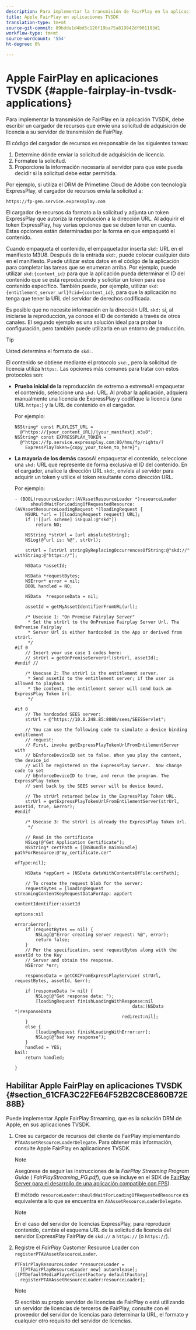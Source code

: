 ```yaml
---
description: Para implementar la transmisión de FairPlay en la aplicación TVSDK, debe escribir un cargador de recursos que envíe una solicitud de adquisición de licencia a su servidor de transmisión de FairPlay.
title: Apple FairPlay en aplicaciones TVSDK
translation-type: tm+mt
source-git-commit: 89bdda1d4bd5c126f19ba75a819942df901183d1
workflow-type: tm+mt
source-wordcount: '554'
ht-degree: 0%

---
```



# Apple FairPlay en aplicaciones TVSDK {#apple-fairplay-in-tvsdk-applications}

Para implementar la transmisión de FairPlay en la aplicación TVSDK, debe escribir un cargador de recursos que envíe una solicitud de adquisición de licencia a su servidor de transmisión de FairPlay.

El código del cargador de recursos es responsable de las siguientes tareas:

1. Determine dónde enviar la solicitud de adquisición de licencia.
1. Formatee la solicitud.
1. Proporcione la información necesaria al servidor para que este pueda decidir si la solicitud debe estar permitida.

Por ejemplo, si utiliza el DRM de Primetime Cloud de Adobe con tecnología ExpressPlay, el cargador de recursos envía la solicitud a:

```
https://fp-gen.service.expressplay.com
```

El cargador de recursos da formato a la solicitud y adjunta un token ExpressPlay que autoriza la reproducción a la dirección URL. Al adquirir el token ExpressPlay, hay varias opciones que se deben tener en cuenta. Estas opciones están determinadas por la forma en que empaquetó el contenido.

Cuando empaqueta el contenido, el empaquetador inserta `skd:` URL en el manifiesto M3U8. Después de la entrada `skd:`, puede colocar cualquier dato en el manifiesto. Puede utilizar estos datos en el código de la aplicación para completar las tareas que se enumeran arriba. Por ejemplo, puede utilizar `skd:{content_id}` para que la aplicación pueda determinar el ID del contenido que se está reproduciendo y solicitar un token para ese contenido específico. También puede, por ejemplo, utilizar `skd:{entitlement_server_url}?cid={content_id}`, para que la aplicación no tenga que tener la URL del servidor de derechos codificada.

Es posible que no necesite información en la dirección URL `skd:` si, al iniciarse la reproducción, ya conoce el ID de contenido a través de otros canales. El segundo ejemplo es una solución ideal para probar la configuración, pero también puede utilizarla en un entorno de producción.

>[!TIP]
>
>Usted determina el formato de `skd:`.

El contenido se obtiene mediante el protocolo `skd:`, pero la solicitud de licencia utiliza `https:`. Las opciones más comunes para tratar con estos protocolos son:

* **Prueba inicial de la** reproducción de extremo a extremoAl empaquetar el contenido, seleccione una  `skd:` URL. Al probar la aplicación, adquiera manualmente una licencia de ExpressPlay y codifique la licencia (una URL `https:`) y la URL de contenido en el cargador.

   Por ejemplo:

   ```
   NSString* const PLAYLIST_URL =  
     @"https://{your_content_URL}/{your_manifest}.m3u8"; 
   NSString* const EXPRESSPLAY_TOKEN =  
     @"https://fp.service.expressplay.com:80/hms/fp/rights/? 
       ExpressPlayToken={copy_your_token_to_here}";
   ```

* **La mayoría de los demás** casosAl empaquetar el contenido, seleccione una  `skd:` URL que represente de forma exclusiva el ID del contenido. En el cargador, analice la dirección URL `skd:`, envíela al servidor para adquirir un token y utilice el token resultante como dirección URL.

   Por ejemplo:

   ```
   - (BOOL)resourceLoader:(AVAssetResourceLoader *)resourceLoader  
         shouldWaitForLoadingOfRequestedResource:(AVAssetResourceLoadingRequest *)loadingRequest { 
       NSURL *url = [[loadingRequest request] URL]; 
       if (![[url scheme] isEqual:@"skd"]) 
           return NO; 
   
       NSString *strUrl = [url absoluteString]; 
       NSLog(@"url is: %@", strUrl); 
   
       strUrl = [strUrl stringByReplacingOccurrencesOfString:@"skd://" withString:@"https://"]; 
   
       NSData *assetId; 
   
       NSData *requestBytes; 
       NSError* error = nil; 
       BOOL handled = NO; 
   
       NSData  *responseData = nil; 
   
       assetId = getMyAssetIdentifierFromURL(url); 
   
       /* Usecase 1: "On Premise Fairplay Server" 
        * Set the strUrl to the OnPremise Fairplay Server Url. The OnPremise Fairplay  
        * Server Url is either hardcoded in the App or derived from strUrl. 
        */ 
   #if 0  
       // Insert your use case 1 codes here: 
       // strUrl = getOnPremiseServerUrl(strUrl, assetId); 
   #endif // 
   
       /* Usecase 2: The strUrl is the entitlement server. 
        * Send assetId to the entitlement server; if the user is allowed to playback  
        * the content, the entitlement server will send back an ExpressPlay Token Url. 
        */ 
   
   #if 0 
       // The hardcoded SEES server: 
       strUrl = @"https://10.0.248.85:8080/sees/SEESServlet"; 
   
       // You can use the following code to simulate a device binding entitlement  
       // request:  
       // First, invoke getExpressPlayTokenUrlFromEntilementServer with  
       // bEnforceDeviceID set to false. When you play the content, the device_id  
       // will be registered on the ExpressPlay Server.  Now change code to set  
       // bEnforceDeviceID to true, and rerun the program. The ExpressPlay token  
       // sent back by the SEES server will be device bound. 
   
       // The strUrl returned below is the ExpressPlay Token URL. 
       strUrl = getExpressPlayTokenUrlFromEntilementServer(strUrl, assetId, true, &error); 
   #endif 
   
       /* Usecase 3: The strUrl is already the ExpressPlay Token Url. 
        */ 
   
       // Read in the certificate 
       NSLog(@"Get Application Certificate"); 
       NSString* certPath = [[NSBundle mainBundle] pathForResource:@"my_certificate.cer"  
                                                            ofType:nil]; 
   
       NSData *appCert = [NSData dataWithContentsOfFile:certPath]; 
   
       // To create the request blob for the server: 
       requestBytes = [loadingRequest streamingContentKeyRequestDataForApp: appCert 
                                                         contentIdentifier:assetId  
                                                                   options:nil  
                                                                     error:&error]; 
       if (requestBytes == nil) { 
           NSLog(@"Error creating server request: %@", error); 
           return false; 
       } 
       // Per the specification, send requestBytes along with the assetId to the Key 
       // Server and obtain the response. 
       NSError *err; 
   
       responseData = getCKCFromExpressPlayService( strUrl, requestBytes, assetId, &err); 
   
       if (responseData != nil) { 
           NSLog(@"Get response data: "); 
           [loadingRequest finishLoadingWithResponse:nil  
                                                data:(NSData *)responseData 
                                            redirect:nil]; 
       } 
       else { 
           [loadingRequest finishLoadingWithError:err]; 
           NSLog(@"bad key response"); 
       } 
       handled = YES; 
   bail: 
       return handled; 
   
   }
   ```

## Habilitar Apple FairPlay en aplicaciones TVSDK {#section_61CFA3C22FE64F52B2C8CE860B72E88B}

Puede implementar Apple FairPlay Streaming, que es la solución DRM de Apple, en sus aplicaciones TVSDK.

1. Cree su cargador de recursos del cliente de FairPlay implementando `PTAVAssetResourceLoaderDelegate`. Para obtener más información, consulte Apple FairPlay en aplicaciones TVSDK.

   >[!NOTE]
   >
   >Asegúrese de seguir las instrucciones de la *FairPlay Streaming Program Guide* ( *FairPlayStreaming_PG.pdf*), que se incluye en el SDK de [FairPlay Server para el desarrollo de una aplicación compatible con FPS](https://developer.apple.com/services-account/download?path=/Developer_Tools/FairPlay_Streaming_SDK/FairPlay_Streaming_Server_SDK.zip)).

   El método `resourceLoader:shouldWaitForLoadingOfRequestedResource` es equivalente a lo que se encuentra en `AVAssetResourceLoaderDelegate`.

   >[!NOTE]
   >
   >En el caso del servidor de licencias ExpressPlay, para reproducir contenido, cambie el esquema URL de la solicitud de licencia del servidor ExpressPlay FairPlay de `skd://` a `https://` (o `https://`).

1. Registre el *FairPlay* Customer Resource Loader con `registerPTAVAssetResourceLoader`.

   ```
   PTFairPlayResourceLoader *resourceLoader =  
     [[PTFairPlayResourceLoader new] autorelease];  
   [[PTDefaultMediaPlayerClientFactory defaultFactory]  
     registerPTAVAssetResourceLoader:resourceLoader];
   ```

   >[!NOTE]
   >
   >Si escribió su propio servidor de licencias de FairPlay o está utilizando un servidor de licencias de terceros de FairPlay, consulte con el proveedor del servidor de licencias para determinar la URL, el formato y cualquier otro requisito del servidor de licencias.